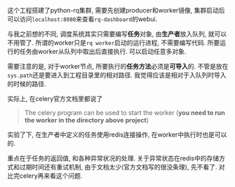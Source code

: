 这个工程搭建了python-rq集群, 需要先创建producer和worker镜像, 集群启动后可以访问`localhost:8080`来查看`rq-dashboard`的webui.

与我之前想的不同, 调度系统其实只需要编写**任务**对象, 由**生产者**放入队列, 就可以不用管了. 所谓的worker只是`rq worker`启动的运行进程, 不需要编写代码. 所要运行的任务由worker从队列中取出后直接执行. 可以启动任意多对象.

需要注意的是, 对于worker节点, 所要执行的**任务方法**必须是**可导入**的. 不管是放在`sys.path`还是要进入到工程目录里的相对路径. 我觉得应该是相对于入队列时导入的时候的路径.

实际上, 在celery官方文档里都说了

> The celery program can be used to start the worker (**you need to run the worker in the directory above project**)

实验了下, 在生产者中定义的任务使用redis连接操作, 在worker中执行时也是可以的.

重点在于任务的返回值, 和各种异常状况的处理. 关于异常状态在redis中的存储方式和过期时间还有重试机制, 由于文档太少(官方文档写的很没条理), 先不看了. 对比完celery再来看这个问题.